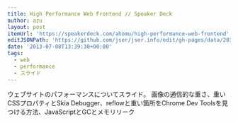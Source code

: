 ```yaml
---
title: High Performance Web Frontend // Speaker Deck
author: azu
layout: post
itemUrl: 'https://speakerdeck.com/ahomu/high-performance-web-frontend'
editJSONPath: 'https://github.com/jser/jser.info/edit/gh-pages/data/2013/07/index.json'
date: '2013-07-08T13:39:30+00:00'
tags:
  - web
  - performance
  - スライド
---
```

ウェブサイトのパフォーマンスについてスライド。
画像の通信的な重さ、重いCSSプロパティとSkia Debugger、reflowと重い箇所をChrome Dev Toolsを見つける方法、JavaScriptとGCとメモリリーク
